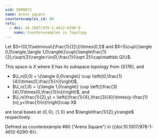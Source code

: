 ```yaml
---
uid: S000072
name: Arens square
counterexamples_id: 80
refs:
  - doi: 10.1007/978-1-4612-6290-9
    name: Counterexamples in Topology
---
```

Let $S=((0,1)\setminus\{\frac{1}{2}\})\times(0,1)$ and $X=S\cup\{\langle 0,0\rangle,\langle 1,0\rangle\}\cup\{\langle\frac{1}{2},r\sqrt{2}\rangle:r\in(0,\frac{1}{\sqrt 2})\cap\mathbb Q)\}$.

This space is $X$ where $S$ has its subspace topology from {S176}, and

- $U_n(0,0) = \{\langle 0,0\rangle\} \cup \left((0,\frac{1}{4})\times(0,\frac{1}{n})\right)$,
- $U_n(1,0) = \{\langle 1,0\rangle\} \cup \left((\frac{3}{4},1)\times(0,\frac{1}{n})\right)$, and
- $U_n(\frac{1}{2},y) = \left((\frac{1}{4},\frac{3}{4})\times(y-\frac{1}{n},y+\frac{1}{n})\right)\cap X$

are local bases at $\langle 0,0\rangle$, $\langle 1,0\rangle$ and $\langle\frac{1}{2},y\rangle$ respectively.

Defined as counterexample #80 ("Arens Square")
in {{doi:10.1007/978-1-4612-6290-9}}.
